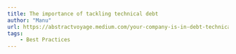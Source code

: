 ```yaml
---
title: The importance of tackling technical debt
author: "Manu"
url: https://abstractvoyage.medium.com/your-company-is-in-debt-technically-46ade0eea37
tags:
    - Best Practices
---
```

